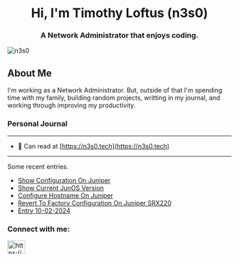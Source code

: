 <h1 align="center">Hi, I'm Timothy Loftus (n3s0)</h1>
<h3 align="center">A Network Administrator that enjoys coding.</h3>

<p align="left"> <img src="https://komarev.com/ghpvc/?username=n3s0&label=Profile%20views&color=0e75b6&style=flat" alt="n3s0" /> </p>

## About Me

I'm working as a Network Administrator. But, outside of that I'm spending time
with my family, building random projects, writting in my journal, and working
through improving my productivity.

### Personal Journal
---
- 📝 Can read at [https://n3s0.tech](https://n3s0.tech)
---
Some recent entries.
<!-- BLOG-POST-LIST:START -->
- [Show Configuration On Juniper](https://www.n3s0.tech/notes/juniper/show-config-juniper/)
- [Show Current JunOS Version](https://www.n3s0.tech/notes/juniper/show-current-junos-version/)
- [Configure Hostname On Juniper](https://www.n3s0.tech/notes/juniper/configure-hostname-on-juniper/)
- [Revert To Factory Configuration On Juniper SRX220](https://www.n3s0.tech/notes/juniper/revert-factory-config-juniper-srx220/)
- [Entry 10-02-2024](https://www.n3s0.tech/entries/20241002/)
<!-- BLOG-POST-LIST:END -->

<h3 align="left">Connect with me:</h3>
<p align="left">
<a href="/https://www.n3s0.tech/index.xml" target="blank"><img align="center" src="https://raw.githubusercontent.com/rahuldkjain/github-profile-readme-generator/master/src/images/icons/Social/rss.svg" alt="https://www.n3s0.tech/index.xml" height="30" width="40" /></a>
</p>

